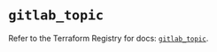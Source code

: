 # `gitlab_topic`

Refer to the Terraform Registry for docs: [`gitlab_topic`](https://registry.terraform.io/providers/gitlabhq/gitlab/17.0.0/docs/resources/topic).
